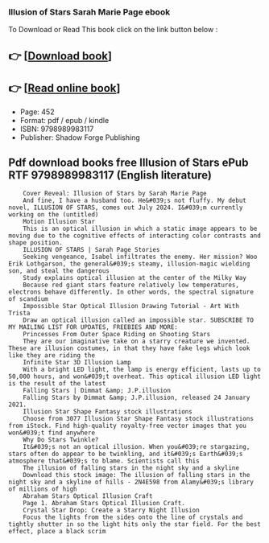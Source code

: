 ### Illusion of Stars Sarah Marie Page ebook

To Download or Read This book click on the link button below :

## 👉  [**[Download book](http://ebooksharez.info/download.php?group=book&from=github.com&id=714776&lnk=1065 "Download book")**]

## 👉  [**[Read online book](http://ebooksharez.info/download.php?group=book&from=github.com&id=714776&lnk=1065 "Read online book")**]


* Page: 452
* Format: pdf / epub / kindle
* ISBN: 9798989983117
* Publisher: Shadow Forge Publishing



## Pdf download books free Illusion of Stars ePub RTF 9798989983117 (English literature)






        Cover Reveal: Illusion of Stars by Sarah Marie Page
        And fine, I have a husband too. He&#039;s not fluffy. My debut novel, ILLUSION OF STARS, comes out July 2024. I&#039;m currently working on the (untitled) 
        Motion Illusion Star
        This is an optical illusion in which a static image appears to be moving due to the cognitive effects of interacting color contrasts and shape position.
        ILLUSION OF STARS | Sarah Page Stories
        Seeking vengeance, Isabel infiltrates the enemy. Her mission? Woo Erik Lothgarson, the general&#039;s steamy, illusion-magic wielding son, and steal the dangerous 
        Study explains optical illusion at the center of the Milky Way
        Because red giant stars feature relatively low temperatures, electrons behave differently. In other words, the spectral signature of scandium 
        Impossible Star Optical Illusion Drawing Tutorial - Art With Trista
        Draw an optical illusion called an impossible star. SUBSCRIBE TO MY MAILING LIST FOR UPDATES, FREEBIES AND MORE: 
        Princesses From Outer Space Riding on Shooting Stars
        They are our imaginative take on a starry creature we invented. These are illusion costumes, in that they have fake legs which look like they are riding the 
        Infinite Star 3D Illusion Lamp
        With a bright LED light, the lamp is energy efficient, lasts up to 50,000 hours, and won&#039;t overheat. This optical illusion LED light is the result of the latest 
        Falling Stars | Dimmat &amp; J.P.illusion
        Falling Stars by Dimmat &amp; J.P.illusion, released 24 January 2021.
        Illusion Star Shape Fantasy stock illustrations
        Choose from 3077 Illusion Star Shape Fantasy stock illustrations from iStock. Find high-quality royalty-free vector images that you won&#039;t find anywhere 
        Why Do Stars Twinkle?
        It&#039;s not an optical illusion. When you&#039;re stargazing, stars often do appear to be twinkling, and it&#039;s Earth&#039;s atmosphere that&#039;s to blame. Scientists call this 
        The illusion of falling stars in the night sky and a skyline
        Download this stock image: The illusion of falling stars in the night sky and a skyline of hills - 2N4E598 from Alamy&#039;s library of millions of high 
        Abraham Stars Optical Illusion Craft
        Page 1. Abraham Stars Optical Illusion Craft.
        Crystal Star Drop: Create a Starry Night Illusion
        Focus the lights from the sides onto the line of crystals and tightly shutter in so the light hits only the star field. For the best effect, place a black scrim 
    




